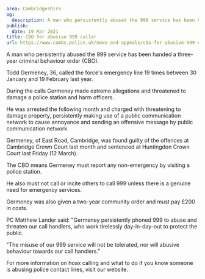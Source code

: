 ```yaml
area: Cambridgeshire
og:
  description: A man who persistently abused the 999 service has been handed a three-year criminal behaviour order (CBO).
publish:
  date: 19 Mar 2021
title: CBO for abusive 999 caller
url: https://www.cambs.police.uk/news-and-appeals/cbo-for-abusive-999-caller
```

A man who persistently abused the 999 service has been handed a three-year criminal behaviour order (CBO).

Todd Germeney, 36, called the force's emergency line 19 times between 30 January and 19 February last year.

During the calls Germeney made extreme allegations and threatened to damage a police station and harm officers.

He was arrested the following month and charged with threatening to damage property, persistently making use of a public communication network to cause annoyance and sending an offensive message by public communication network.

Germeney, of East Road, Cambridge, was found guilty of the offences at Cambridge Crown Court last month and sentenced at Huntingdon Crown Court last Friday (12 March).

The CBO means Germeney must report any non-emergency by visiting a police station.

He also must not call or incite others to call 999 unless there is a genuine need for emergency services.

Germeney was also given a two-year community order and must pay £200 in costs.

PC Matthew Lander said: "Germeney persistently phoned 999 to abuse and threaten our call handlers, who work tirelessly day-in-day-out to protect the public.

"The misuse of our 999 service will not be tolerated, nor will abusive behaviour towards our call handlers."

For more information on hoax calling and what to do if you know someone is abusing police contact lines, visit our website.
